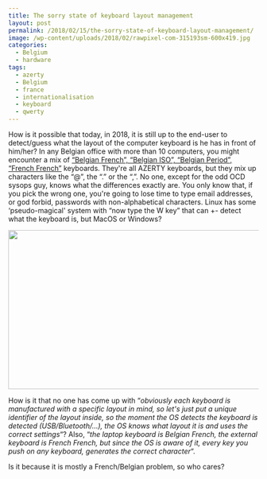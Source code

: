 ```yaml
---
title: The sorry state of keyboard layout management
layout: post
permalink: /2018/02/15/the-sorry-state-of-keyboard-layout-management/
image: /wp-content/uploads/2018/02/rawpixel-com-315193sm-600x419.jpg
categories:
  - Belgium
  - hardware
tags:
  - azerty
  - Belgium
  - france
  - internationalisation
  - keyboard
  - qwerty
---
```

How is it possible that today, in 2018, it is still up to the end-user to detect/guess what the layout of the computer keyboard is he has in front of him/her? In any Belgian office with more than 10 computers, you might encounter a mix of [&#8220;Belgian French&#8221;, &#8220;Belgian ISO&#8221;, &#8220;Belgian Period&#8221;, &#8220;French French&#8221;](https://en.wikipedia.org/wiki/AZERTY#Differences_between_the_Belgian_and_French_layouts_of_the_AZERTY_keyboard) keyboards. They're all AZERTY keyboards, but they mix up characters like the &#8220;@&#8221;, the &#8220;.&#8221; or the &#8220;,&#8221;. No one, except for the odd OCD sysops guy, knows what the differences exactly are. You only know that, if you pick the wrong one, you're going to lose time to type email addresses, or god forbid, passwords with non-alphabetical characters. Linux has some &#8216;pseudo-magical' system with &#8220;now type the W key&#8221; that can +- detect what the keyboard is, but MacOS or Windows?

[<img  class="alignnone wp-image-1611 size-full" src="/wp-content/uploads/2018/02/linux.jpg" alt="" width="575" height="320" srcset="https://blog.forret.com/wp-content/uploads/2018/02/linux.jpg 575w, https://blog.forret.com/wp-content/uploads/2018/02/linux-300x167.jpg 300w" sizes="(max-width: 575px) 100vw, 575px" />](/wp-content/uploads/2018/02/linux.jpg)

How is it that no one has come up with &#8220;_obviously each keyboard is manufactured with a specific layout in mind, so let's just put a unique identifier of the layout inside, so the moment the OS detects the keyboard is detected (USB/Bluetooth/&#8230;), the OS knows what layout it is and uses the correct settings_&#8220;? Also, &#8220;_the laptop keyboard is Belgian French, the external keyboard is French French, but since the OS is aware of it, every key you push on any keyboard, generates the correct character_&#8220;.

Is it because it is mostly a French/Belgian problem, so who cares?

